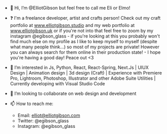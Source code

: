 - 👋 Hi, I’m @ElliotGibson but feel free to call me Eli or Elmo!

- ❓ I'm a freelance developer, artist and crafts person! Check out my craft portfolio at www.elliotgibson.studio and my web portfolio at www.elliotgibson.uk or if you're not into that feel free to zoom by my instagram @egibson_glass - if you're looking at this you probably won't find much else on my profile as I like to keep myself to myself (despite what many people think...) so most of my projects are private! However you can always search for them online in their production state! - I hope you're having a good day! Peace out <3

- 👀 I’m interested in Js, Python, React, React-Spring, Next.Js | UIUX Design | Animation design | 3d design (Craft) | Experience with Premiere Pro, Lightroom, Photoshop, Illustrator and other Adobe Suite Utilities | Currently developing with Visual Studio Code

- 💞️ I’m looking to collaborate on web design and development

- 📫 How to reach me:
    - Email: elliot@elliotgibson.com
    - Twitter: @egibson_glass
    - Instagram: @egibson_glass
